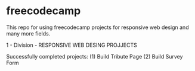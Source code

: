 # freecodecamp
This repo for using freecodecamp projects for responsive web design and many more fields.

1 - Division - RESPONSIVE WEB DESING PROJJECTS 

Successfully completed projects:
  (1)  Build Tribute Page
  (2)  Build Survey Form
